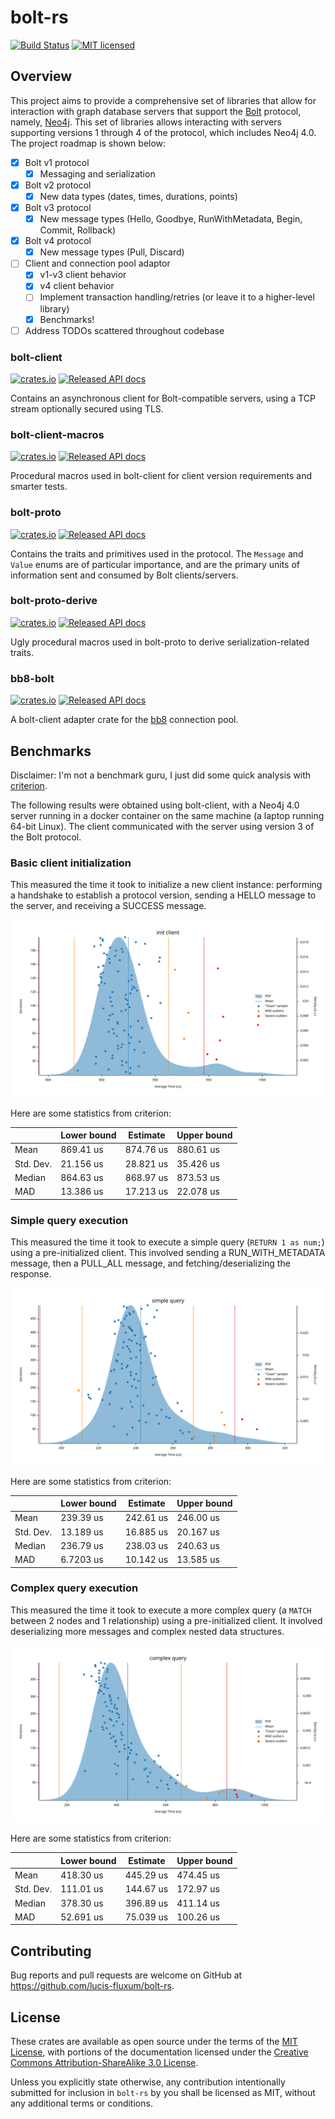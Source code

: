 # bolt-rs
[![Build Status](https://travis-ci.org/lucis-fluxum/bolt-rs.svg?branch=master)](https://travis-ci.org/lucis-fluxum/bolt-rs)
[![MIT licensed](https://img.shields.io/badge/license-MIT-blue.svg)](./LICENSE)

## Overview

This project aims to provide a comprehensive set of libraries that allow for interaction with graph database servers that
support the [Bolt](https://en.wikipedia.org/wiki/Bolt_%28network_protocol%29) protocol, namely, [Neo4j](https://neo4j.com).
This set of libraries allows interacting with servers supporting versions 1 through 4 of the protocol, which includes
Neo4j 4.0. The project roadmap is shown below:
- [x] Bolt v1 protocol
    - [x] Messaging and serialization
- [x] Bolt v2 protocol
    - [x] New data types (dates, times, durations, points)
- [x] Bolt v3 protocol
    - [x] New message types (Hello, Goodbye, RunWithMetadata, Begin, Commit, Rollback)
- [x] Bolt v4 protocol
    - [x] New message types (Pull, Discard)
- [ ] Client and connection pool adaptor
    - [x] v1-v3 client behavior
    - [x] v4 client behavior
    - [ ] Implement transaction handling/retries (or leave it to a higher-level library)
    - [x] Benchmarks!
- [ ] Address TODOs scattered throughout codebase

### bolt-client
[![crates.io](https://img.shields.io/crates/v/bolt-client.svg)](https://crates.io/crates/bolt-client)
[![Released API docs](https://docs.rs/bolt-client/badge.svg)](https://docs.rs/bolt-client)

Contains an asynchronous client for Bolt-compatible servers, using a TCP stream optionally secured using
TLS.

### bolt-client-macros
[![crates.io](https://img.shields.io/crates/v/bolt-client-macros.svg)](https://crates.io/crates/bolt-client-macros)
[![Released API docs](https://docs.rs/bolt-client-macros/badge.svg)](https://docs.rs/bolt-client-macros)

Procedural macros used in bolt-client for client version requirements and smarter tests.

### bolt-proto
[![crates.io](https://img.shields.io/crates/v/bolt-proto.svg)](https://crates.io/crates/bolt-proto)
[![Released API docs](https://docs.rs/bolt-proto/badge.svg)](https://docs.rs/bolt-proto)

Contains the traits and primitives used in the protocol. The `Message` and `Value` enums are of particular importance,
and are the primary units of information sent and consumed by Bolt clients/servers.

### bolt-proto-derive
[![crates.io](https://img.shields.io/crates/v/bolt-proto-derive.svg)](https://crates.io/crates/bolt-proto-derive)
[![Released API docs](https://docs.rs/bolt-proto-derive/badge.svg)](https://docs.rs/bolt-proto-derive)

Ugly procedural macros used in bolt-proto to derive serialization-related traits.

### bb8-bolt
[![crates.io](https://img.shields.io/crates/v/bb8-bolt.svg)](https://crates.io/crates/bb8-bolt)
[![Released API docs](https://docs.rs/bb8-bolt/badge.svg)](https://docs.rs/bb8-bolt)

A bolt-client adapter crate for the [bb8](https://crates.io/crates/bb8) connection pool.

## Benchmarks

Disclaimer: I'm not a benchmark guru, I just did some quick analysis with [criterion](https://crates.io/crates/criterion).

The following results were obtained using bolt-client, with a Neo4j 4.0 server running in a docker container on the same
machine (a laptop running 64-bit Linux). The client communicated with the server using version 3 of the Bolt protocol.

### Basic client initialization

This measured the time it took to initialize a new client instance: performing a handshake to establish a protocol 
version, sending a HELLO message to the server, and receiving a SUCCESS message.

![init_client](images/init_client_bench.svg)

Here are some statistics from criterion:

|           | Lower bound | Estimate  | Upper bound |
|-----------|-------------|-----------|-------------|
| Mean      | 869.41 us   | 874.76 us | 880.61 us   |
| Std. Dev. | 21.156 us   | 28.821 us | 35.426 us   |
| Median    | 864.63 us   | 868.97 us | 873.53 us   |
| MAD       | 13.386 us   | 17.213 us | 22.078 us   ||

### Simple query execution

This measured the time it took to execute a simple query (`RETURN 1 as num;`) using a pre-initialized client. This
involved sending a RUN_WITH_METADATA message, then a PULL_ALL message, and fetching/deserializing the response.

![simple_query](images/simple_query_bench.svg)

Here are some statistics from criterion:

|           | Lower bound | Estimate  | Upper bound |
|-----------|-------------|-----------|-------------|
| Mean      | 239.39 us   | 242.61 us | 246.00 us   |
| Std. Dev. | 13.189 us   | 16.885 us | 20.167 us   |
| Median    | 236.79 us   | 238.03 us | 240.63 us   |
| MAD       | 6.7203 us   | 10.142 us | 13.585 us   |

### Complex query execution

This measured the time it took to execute a more complex query (a `MATCH` between 2 nodes and 1 relationship) using a
pre-initialized client. It involved deserializing more messages and complex nested data structures.

![complex_query](images/complex_query_bench.svg)

Here are some statistics from criterion:

|           | Lower bound | Estimate  | Upper bound |
|-----------|-------------|-----------|-------------|
| Mean      | 418.30 us   | 445.29 us | 474.45 us   |
| Std. Dev. | 111.01 us   | 144.67 us | 172.97 us   |
| Median    | 378.30 us   | 396.89 us | 411.14 us   |
| MAD       | 52.691 us   | 75.039 us | 100.26 us   |

## Contributing

Bug reports and pull requests are welcome on GitHub at https://github.com/lucis-fluxum/bolt-rs.

## License

These crates are available as open source under the terms of the [MIT License](http://opensource.org/licenses/MIT), with
portions of the documentation licensed under the 
[Creative Commons Attribution-ShareAlike 3.0 License](https://creativecommons.org/licenses/by-sa/3.0/).

Unless you explicitly state otherwise, any contribution intentionally submitted for inclusion in `bolt-rs` by you shall
be licensed as MIT, without any additional terms or conditions.
